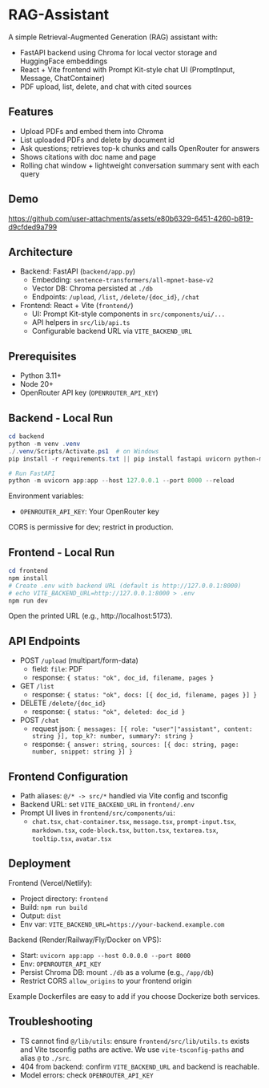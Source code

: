 # RAG-Assistant

A simple Retrieval-Augmented Generation (RAG) assistant with:
- FastAPI backend using Chroma for local vector storage and HuggingFace embeddings
- React + Vite frontend with Prompt Kit-style chat UI (PromptInput, Message, ChatContainer)
- PDF upload, list, delete, and chat with cited sources


## Features
- Upload PDFs and embed them into Chroma
- List uploaded PDFs and delete by document id
- Ask questions; retrieves top-k chunks and calls OpenRouter for answers
- Shows citations with doc name and page
- Rolling chat window + lightweight conversation summary sent with each query


## Demo

https://github.com/user-attachments/assets/e80b6329-6451-4260-b819-d9cfded9a799



## Architecture
- Backend: FastAPI (`backend/app.py`)
  - Embedding: `sentence-transformers/all-mpnet-base-v2`
  - Vector DB: Chroma persisted at `./db`
  - Endpoints: `/upload`, `/list`, `/delete/{doc_id}`, `/chat`
- Frontend: React + Vite (`frontend/`)
  - UI: Prompt Kit-style components in `src/components/ui/...`
  - API helpers in `src/lib/api.ts`
  - Configurable backend URL via `VITE_BACKEND_URL`


## Prerequisites
- Python 3.11+
- Node 20+
- OpenRouter API key (`OPENROUTER_API_KEY`)


## Backend - Local Run
```powershell
cd backend
python -m venv .venv
./.venv/Scripts/Activate.ps1  # on Windows
pip install -r requirements.txt || pip install fastapi uvicorn python-multipart langchain-community pypdf chromadb sentence-transformers httpx python-dotenv

# Run FastAPI
python -m uvicorn app:app --host 127.0.0.1 --port 8000 --reload
```
Environment variables:
- `OPENROUTER_API_KEY`: Your OpenRouter key

CORS is permissive for dev; restrict in production.


## Frontend - Local Run
```powershell
cd frontend
npm install
# Create .env with backend URL (default is http://127.0.0.1:8000)
# echo VITE_BACKEND_URL=http://127.0.0.1:8000 > .env
npm run dev
```
Open the printed URL (e.g., http://localhost:5173).


## API Endpoints
- POST `/upload` (multipart/form-data)
  - field: `file`: PDF
  - response: `{ status: "ok", doc_id, filename, pages }`
- GET `/list`
  - response: `{ status: "ok", docs: [{ doc_id, filename, pages }] }`
- DELETE `/delete/{doc_id}`
  - response: `{ status: "ok", deleted: doc_id }`
- POST `/chat`
  - request json: `{ messages: [{ role: "user"|"assistant", content: string }], top_k?: number, summary?: string }`
  - response: `{ answer: string, sources: [{ doc: string, page: number, snippet: string }] }`


## Frontend Configuration
- Path aliases: `@/* -> src/*` handled via Vite config and tsconfig
- Backend URL: set `VITE_BACKEND_URL` in `frontend/.env`
- Prompt UI lives in `frontend/src/components/ui`:
  - `chat.tsx`, `chat-container.tsx`, `message.tsx`, `prompt-input.tsx`, `markdown.tsx`, `code-block.tsx`, `button.tsx`, `textarea.tsx`, `tooltip.tsx`, `avatar.tsx`


## Deployment
Frontend (Vercel/Netlify):
- Project directory: `frontend`
- Build: `npm run build`
- Output: `dist`
- Env var: `VITE_BACKEND_URL=https://your-backend.example.com`

Backend (Render/Railway/Fly/Docker on VPS):
- Start: `uvicorn app:app --host 0.0.0.0 --port 8000`
- Env: `OPENROUTER_API_KEY`
- Persist Chroma DB: mount `./db` as a volume (e.g., `/app/db`)
- Restrict CORS `allow_origins` to your frontend origin

Example Dockerfiles are easy to add if you choose Dockerize both services.


## Troubleshooting
- TS cannot find `@/lib/utils`: ensure `frontend/src/lib/utils.ts` exists and Vite tsconfig paths are active. We use `vite-tsconfig-paths` and alias `@` to `./src`.
- 404 from backend: confirm `VITE_BACKEND_URL` and backend is reachable.
- Model errors: check `OPENROUTER_API_KEY`